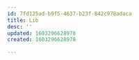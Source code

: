 ```yaml
---
id: 7fd125ad-b9f5-4637-b23f-842c978adaca
title: Lib
desc: ''
updated: 1603296628978
created: 1603296628978

---
```


